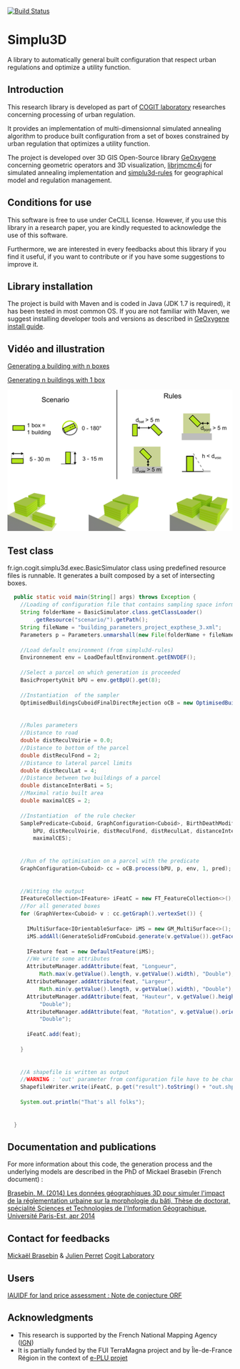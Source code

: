[![Build Status](https://travis-ci.org/IGNF/simplu3D.svg?branch=master)](https://travis-ci.org/IGNF/simplu3D)

Simplu3D
============

A library to automatically general built configuration that respect urban regulations and optimize a utility function.


Introduction
---------------------

This research library is developed as part of [COGIT laboratory](http://recherche.ign.fr/labos/cogit/accueilCOGIT.php) researches concerning processing of urban regulation. 

It provides an implementation of multi-dimensionnal simulated annealing algorithm to produce built configuration from a set of boxes constrained by urban regulation that optimizes a utility function. 

The project is developed over 3D GIS Open-Source library [GeOxygene](http://oxygene-project.sourceforge.net) concerning geometric operators and 3D visualization, [librjmcmc4j](https://github.com/IGNF/librjmcmc4j) for simulated annealing implementation and [simplu3d-rules](https://github.com/IGNF/simplu3d-rules) for geographical model and regulation management.

Conditions for use
---------------------
This software is free to use under CeCILL license. However, if you use this library in a research paper, you are kindly requested to acknowledge the use of this software.

Furthermore, we are interested in every feedbacks about this library if you find it useful, if you want to contribute or if you have some suggestions to improve it.

Library installation
---------------------
The project is build with Maven and is coded in Java (JDK 1.7 is required), it has been tested in most common OS. If you are not familiar with Maven, we suggest installing developer tools and versions as described in [GeOxygene install guide](http://oxygene-project.sourceforge.net/documentation/developer/install.html).

Vidéo and illustration
---------------------
[Generating a building with n boxes](https://www.youtube.com/watch?v=dH9woKexsVw)

[Generating n buildings with 1 box](https://www.youtube.com/watch?v=LwsPW0rcB44)

![Different generations with various parcels](https://github.com/IGNF/simplu3D/blob/master/readme_images/simParc.png)

Test class
---------------------
fr.ign.cogit.simplu3d.exec.BasicSimulator class using predefined resource  files is runnable. It generates a built composed by a set of intersecting boxes.

```Java
  public static void main(String[] args) throws Exception {
    //Loading of configuration file that contains sampling space information and simulated annealing configuration 
    String folderName = BasicSimulator.class.getClassLoader()
        .getResource("scenario/").getPath();
    String fileName = "building_parameters_project_expthese_3.xml";
    Parameters p = Parameters.unmarshall(new File(folderName + fileName));

    //Load default environment (from simplu3d-rules)
    Environnement env = LoadDefaultEnvironment.getENVDEF();

    //Select a parcel on which generation is proceeded
    BasicPropertyUnit bPU = env.getBpU().get(8);

    //Instantiation  of the sampler
    OptimisedBuildingsCuboidFinalDirectRejection oCB = new OptimisedBuildingsCuboidFinalDirectRejection();

    
    //Rules parameters
    //Distance to road
    double distReculVoirie = 0.0;
    //Distance to bottom of the parcel
    double distReculFond = 2;
    //Distance to lateral parcel limits
    double distReculLat = 4;
    //Distance between two buildings of a parcel
    double distanceInterBati = 5;
    //Maximal ratio built area
    double maximalCES = 2;

    //Instantiation  of the rule checker 
    SamplePredicate<Cuboid, GraphConfiguration<Cuboid>, BirthDeathModification<Cuboid>> pred = new SamplePredicate<>(
        bPU, distReculVoirie, distReculFond, distReculLat, distanceInterBati,
        maximalCES);

  
    //Run of the optimisation on a parcel with the predicate
    GraphConfiguration<Cuboid> cc = oCB.process(bPU, p, env, 1, pred);

    
    //Witting the output
    IFeatureCollection<IFeature> iFeatC = new FT_FeatureCollection<>();
    //For all generated boxes
    for (GraphVertex<Cuboid> v : cc.getGraph().vertexSet()) {

      IMultiSurface<IOrientableSurface> iMS = new GM_MultiSurface<>();
      iMS.addAll(GenerateSolidFromCuboid.generate(v.getValue()).getFacesList());

      IFeature feat = new DefaultFeature(iMS);
      //We write some attributes
      AttributeManager.addAttribute(feat, "Longueur",
          Math.max(v.getValue().length, v.getValue().width), "Double");
      AttributeManager.addAttribute(feat, "Largeur",
          Math.min(v.getValue().length, v.getValue().width), "Double");
      AttributeManager.addAttribute(feat, "Hauteur", v.getValue().height,
          "Double");
      AttributeManager.addAttribute(feat, "Rotation", v.getValue().orientation,
          "Double");

      iFeatC.add(feat);

    }

    
    //A shapefile is written as output
    //WARNING : 'out' parameter from configuration file have to be change
    ShapefileWriter.write(iFeatC, p.get("result").toString() + "out.shp");

    System.out.println("That's all folks");


  }
```

Documentation and publications
---------------------
For more information about this code, the generation process and the underlying models are described in the PhD of Mickael Brasebin (French document) :

[Brasebin, M. (2014) Les données géographiques 3D pour simuler l'impact de la réglementation urbaine sur la morphologie du bâti, Thèse de doctorat, spécialité Sciences et Technologies de l'Information Géographique, Université Paris-Est, apr 2014](http://recherche.ign.fr/labos/cogit/publiCOGITDetail.php?idpubli=5016)

Contact for feedbacks
---------------------
[Mickaël Brasebin](http://recherche.ign.fr/labos/cogit/cv.php?nom=Brasebin) & [Julien Perret](http://recherche.ign.fr/labos/cogit/cv.php?prenom=Julien&nom=Perret)
[Cogit Laboratory](http://recherche.ign.fr/labos/cogit/accueilCOGIT.php)


Users
--------------------
[IAUIDF for land price assessment : Note de conjecture ORF](http://www.orf.asso.fr/uploads/attachements/orf_nc7_ok_lg.pdf)

Acknowledgments
---------------------

+ This research is supported by the French National Mapping Agency ([IGN](http://www.ign.fr))
+ It is partially funded by the FUI TerraMagna project and by Île-de-France
Région in the context of [e-PLU projet](www.e-PLU.fr)

